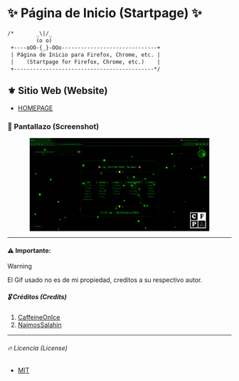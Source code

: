 # :sparkles: Página de Inicio (Startpage) :sparkles:

```
/*       _\|/_
         (o o)
 +----oOO-{_}-OOo------------------------------+
 | Página de Inicio para Firefox, Chrome, etc. |
 |    (Startpage for Firefox, Chrome, etc.)    |
 +--------------------------------------------*/
```

## :fleur_de_lis: Sitio Web (Website)

- [HOMEPAGE](https://cristianperea88.github.io)

### :camera_flash: Pantallazo (Screenshot)

 <p align="center">
          <img src="imagen.png" alt="Pantallazo - (Screenshot)" align="center" width="80%"/>
 </p>

---

#### :warning: Importante:

> [!WARNING]
> El Gif usado no es de mi propiedad, creditos a su respectivo autor.

[^1]: [Referencia](https://cristianperea88.github.io)

##### :medal_military: Créditos (Credits)

1. [CaffeineOnIce](https://github.com/CaffeineOnIce/startpage)
2. [NajmosSalahin](https://github.com/NajmosSalahin/startpage)

---

###### :fire: Licencia (License)

- [MIT](LICENSE)
